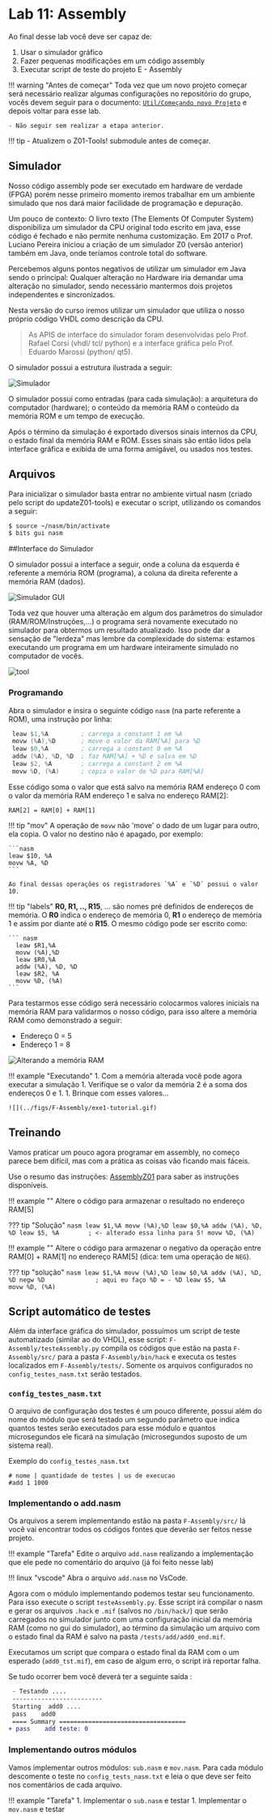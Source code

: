 # Lab 11: Assembly 

Ao final desse lab você deve ser capaz de:

1. Usar o simulador gráfico 
1. Fazer pequenas modificações em um código assembly
1. Executar script de teste do projeto E - Assembly

!!! warning "Antes de começar"
    Toda vez que um novo projeto começar será necessário realizar algumas configurações no repositório do grupo, vocês devem seguir para o documento: [`Util/Começando novo Projeto`](https://insper.github.io/Z01.1/Util/Util-Comecando-novo-projeto/) e depois voltar para esse lab.

    - Não seguir sem realizar a etapa anterior.

!!! tip
    - Atualizem o Z01-Tools! submodule antes de começar.

## Simulador

Nosso código assembly pode ser executado em hardware de verdade (FPGA) porém nesse primeiro momento iremos trabalhar em um ambiente simulado que nos dará maior facilidade de programação e depuração.

Um pouco de contexto: O livro texto (The Elements Of Computer System) disponibiliza um simulador da CPU original todo escrito em java, esse código é fechado e não permite nenhuma customização. Em 2017 o Prof. Luciano Pereira iniciou a criação de um simulador Z0 (versão anterior) também em Java, onde teríamos controle total do software.

Percebemos alguns pontos negativos de utilizar um simulador em Java sendo o principal: Qualquer alteração no Hardware iria demandar uma alteração no simulador, sendo necessário mantermos dois projetos independentes e sincronizados.

Nesta versão do curso iremos utilizar um simulador que utiliza o nosso próprio código VHDL como descrição da CPU. 

> As APIS de interface do simulador foram desenvolvidas pelo Prof. Rafael Corsi (vhdl/ tcl/ python) e a interface gráfica pelo Prof. Eduardo Marossi (python/ qt5). 


O simulador possui a estrutura ilustrada a seguir:

![Simulador](../figs/F-Assembly/simulador.svg)

O simulador possui como entradas (para cada simulação): a arquitetura do computador (hardware); o conteúdo da memória RAM o conteúdo da memória ROM e um tempo de execução.

Após o término da simulação é exportado diversos sinais internos da CPU, o estado final da memória RAM e ROM. Esses sinais são então lidos pela interface gráfica e exibida de uma forma amigável, ou usados nos testes.

## Arquivos

<!-- O simulador está localizado nas pastas `Z01-tools/` :

- `Z01-Simulator-GUI`: Parte gráfica do simulador
- `Z01-Simulator-RTL`: Hardware a ser executado no modelsim para executar o programa. -->

Para inicializar o simulador basta entrar no ambiente virtual nasm (criado pelo script do updateZ01-tools) e executar o script, utilizando os comandos a seguir:

``` bash
$ source ~/nasm/bin/activate
$ bits gui nasm
```

##Interface do Simulador 

O simulador possui a interface a seguir, onde a coluna da esquerda é referente a memória ROM (programa), a coluna da direita referente a memória RAM (dados). 

![Simulador GUI](../figs/F-Assembly/gui.png)

Toda vez que houver uma alteração em algum dos parâmetros do simulador (RAM/ROM/Instruções,...) o programa será novamente executado no simulador para obtermos um resultado atualizado. Isso pode dar a sensação de "lerdeza" mas lembre da complexidade do sistema: estamos executando um programa em um hardware inteiramente simulado no computador de vocês.

![tool](../figs/F-Assembly/gui-tool.svg)

### Programando 

Abra o simulador e insira o seguinte código `nasm` (na parte referente a ROM), uma instrução por linha:

``` nasm
 leaw $1,%A         ; carrega a constant 1 em %A
 movw (%A),%D       ; move o valor da RAM[%A] para %D 
 leaw $0,%A         ; carrega a constant 0 em %A
 addw (%A), %D, %D  ; faz RAM[%A] + %D e salva em %D
 leaw $2, %A        ; carrega a constant 2 em %A
 movw %D, (%A)      ; copia o valor de %D para RAM[%A]
```

Esse código soma o valor que está salvo na memória RAM endereço 0 com o valor da memória RAM endereço 1 e salva no endereço RAM[2]:

```
RAM[2] = RAM[0] + RAM[1]
```

!!! tip "mov"
    A operação de `movw` não 'move' o dado de um lugar para outro, ela copia. O valor no destino não é apagado, por exemplo:
    
    ```nasm
    leaw $10, %A
    movw %A, %D
    ```
    
    Ao final dessas operações os registradores `%A` e `%D` possui o valor 10.

!!! tip "labels"
    **R0, R1, .., R15**, ... são nomes pré definidos de endereços de memória. O **R0** indica o endereço de memória 0, **R1** o endereço de memória 1 e assim por diante até o **R15**. O mesmo código pode ser escrito como:

    ``` nasm
      leaw $R1,%A            
      movw (%A),%D
      leaw $R0,%A
      addw (%A), %D, %D
      leaw $R2, %A
      movw %D, (%A)
    ```


Para testarmos esse código será necessário colocarmos valores iniciais na memória RAM para validarmos o nosso código, para isso altere a memória RAM como demonstrado a seguir:

- Endereço 0 = 5
- Endereço 1 = 8

![Alterando a memória RAM](../figs/F-Assembly/exe1.png)


!!! example "Executando"
    1. Com a memória alterada você pode agora executar a simulação
    1. Verifique se o valor da memória 2 é a soma dos endereços 0 e 1.
    1. Brinque com esses valores...

    ![](../figs/F-Assembly/exe1-tutorial.gif)

## Treinando

Vamos praticar um pouco agora programar em assembly, no começo parece bem difícil, mas com a prática as coisas vão ficando mais fáceis.

Use o resumo das instruções: [AssemblyZ01](https://insper.github.io/Z01.1/Z01/Util-Resumo-Assembly) para saber as instruções disponíveis.

!!! example ""
    Altere o código para armazenar o resultado no endereço RAM[5]
    
??? tip "Solução"
    ```nasm
    leaw $1,%A
    movw (%A),%D
    leaw $0,%A
    addw (%A), %D, %D
    leaw $5, %A        ; <- alterado essa linha para 5!
    movw %D, (%A)
    ```

!!! example ""
    Altere o código para armazenar o negativo da operação entre RAM[0] + RAM[1] no endereço RAM[5] (dica: tem uma operação de `NEG`).
    
??? tip "solução"
    ```nasm
    leaw $1,%A
    movw (%A),%D
    leaw $0,%A
    addw (%A), %D, %D
    negw %D              ; aqui eu faço %D = - %D
    leaw $5, %A        
    movw %D, (%A)
    ```
    
## Script automático de testes

Além da interface gráfica do simulador, possuímos um script de teste automatizado (similar ao do VHDL), esse script: `F-Assembly/testeAssembly.py` compila os códigos que estão na pasta `F-Assembly/src/` para a pasta `F-Assembly/bin/hack` e executa os testes localizados em `F-Assembly/tests/`. Somente os arquivos configurados no `config_testes_nasm.txt` serão testados.

### `config_testes_nasm.txt`

O arquivo de configuração dos testes é um pouco diferente, possui além do nome do módulo que será testado um segundo parâmetro que indica quantos testes serão executados para esse módulo e quantos microsegundos ele ficará na simulação (microsegundos suposto de um sistema real).

Exemplo do `config_testes_nasm.txt`
```
# nome | quantidade de testes | us de execucao
#add 1 1000
```

<!--
!!! example "Tarefa"
    - Abra o arquivo `config_testes_nasm.txt` e remova o comentário do módulo add
-->

### Implementando o add.nasm

Os arquivos a serem implementando estão na pasta `F-Assembly/src/` lá você vai encontrar todos os códigos fontes que deverão ser feitos nesse projeto. 

!!! example "Tarefa"
    Edite o arquivo `add.nasm` realizando a implementação que ele pede no comentário do arquivo (já foi feito nesse lab)
    
!!! linux "vscode"
    Abra o arquivo `add.nasm` no VsCode.

Agora com o módulo implementando podemos testar seu funcionamento. Para isso execute o script `testeAssembly.py`. Esse script irá compilar o nasm e gerar os arquivos `.hack` e `.mif` (salvos no `/bin/hack/`) que serão carregados no simulador junto com uma configuração inicial da memória RAM (como no gui do simulador), ao término da simulação um arquivo com o estado final da RAM é salvo na pasta `/tests/add/add0_end.mif`.

Executamos um script que compara o estado final da RAM com o um esperado (`add0_tst.mif`), em caso de algum erro, o script irá reportar falha.

Se tudo ocorrer bem você deverá ter a seguinte saída :

```diff
 - Testando .... 
 -------------------------
 Starting  add0 ....
 pass    add0
 ==== Summary ===================================
+ pass    add teste: 0
```
 
### Implementando outros módulos

Vamos implementar outros módulos: `sub.nasm` e `mov.nasm`. Para cada módulo descomente o teste no `config_tests_nasm.txt` e leia o que deve ser feito nos comentários de cada arquivo.

!!! example "Tarefa"
    1. Implementar o `sub.nasm` e testar
    1. Implementar o `mov.nasm` e testar
